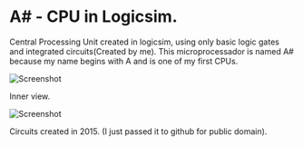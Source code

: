 # A# - CPU in Logicsim.
Central Processing Unit created in logicsim, using only basic logic gates and integrated circuits(Created by me).
This microprocessador is named A# because my name begins with A and is one of my first CPUs.


![Screenshot](https://i.postimg.cc/bNXQj4TP/Captura-de-Tela-2017-10-12-as-21-26-43.png)

Inner view.

![Screenshot](https://i.postimg.cc/nrmSh7gh/Captura-de-Tela-2017-10-12-as-21-22-34.png)

Circuits created in 2015. (I just passed it to github for public domain).

